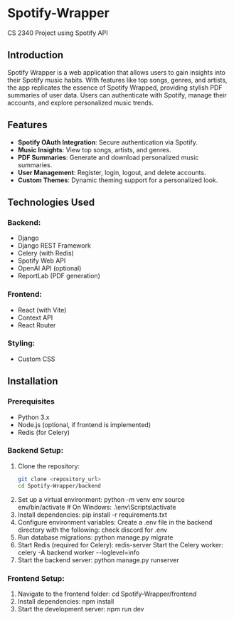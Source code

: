 # Spotify-Wrapper

CS 2340 Project using Spotify API

## Introduction

Spotify Wrapper is a web application that allows users to gain insights into their Spotify music habits. With features like top songs, genres, and artists, the app replicates the essence of Spotify Wrapped, providing stylish PDF summaries of user data. Users can authenticate with Spotify, manage their accounts, and explore personalized music trends.

## Features

- **Spotify OAuth Integration**: Secure authentication via Spotify.
- **Music Insights**: View top songs, artists, and genres.
- **PDF Summaries**: Generate and download personalized music summaries.
- **User Management**: Register, login, logout, and delete accounts.
- **Custom Themes**: Dynamic theming support for a personalized look.

## Technologies Used

### Backend:

- Django
- Django REST Framework
- Celery (with Redis)
- Spotify Web API
- OpenAI API (optional)
- ReportLab (PDF generation)

### Frontend:

- React (with Vite)
- Context API
- React Router

### Styling:

- Custom CSS

## Installation

### Prerequisites

- Python 3.x
- Node.js (optional, if frontend is implemented)
- Redis (for Celery)

### Backend Setup:

1. Clone the repository:
   ```bash
   git clone <repository_url>
   cd Spotify-Wrapper/backend
   ```
2. Set up a virtual environment:
   python -m venv env
   source env/bin/activate # On Windows: .\env\Scripts\activate
3. Install dependencies:
   pip install -r requirements.txt
4. Configure environment variables: Create a .env file in the backend directory with the following:
   check discord for .env
5. Run database migrations:
   python manage.py migrate
6. Start Redis (required for Celery):
   redis-server
   Start the Celery worker:
   celery -A backend worker --loglevel=info
7. Start the backend server:
   python manage.py runserver

### Frontend Setup:

1. Navigate to the frontend folder:
   cd Spotify-Wrapper/frontend
2. Install dependencies:
   npm install
3. Start the development server:
   npm run dev
